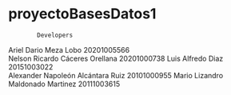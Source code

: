 # proyectoBasesDatos1
            Developers
Ariel Dario Meza Lobo 20201005566  
Nelson Ricardo Cáceres Orellana 20201000738 
Luis Alfredo Diaz 20151003022  
Alexander Napoleón Alcántara Ruiz 20101000955 
Mario Lizandro Maldonado Martinez 20111003615
